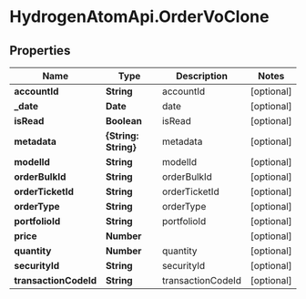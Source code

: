 # HydrogenAtomApi.OrderVoClone

## Properties
Name | Type | Description | Notes
------------ | ------------- | ------------- | -------------
**accountId** | **String** | accountId | [optional] 
**_date** | **Date** | date | [optional] 
**isRead** | **Boolean** | isRead | [optional] 
**metadata** | **{String: String}** | metadata | [optional] 
**modelId** | **String** | modelId | [optional] 
**orderBulkId** | **String** | orderBulkId | [optional] 
**orderTicketId** | **String** | orderTicketId | [optional] 
**orderType** | **String** | orderType | [optional] 
**portfolioId** | **String** | portfolioId | [optional] 
**price** | **Number** |  | [optional] 
**quantity** | **Number** | quantity | [optional] 
**securityId** | **String** | securityId | [optional] 
**transactionCodeId** | **String** | transactionCodeId | [optional] 


